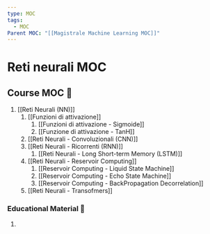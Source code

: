 ```yaml
---
type: MOC
tags:
  - MOC
Parent MOC: "[[Magistrale Machine Learning MOC]]"
---
```

# Reti neurali MOC

## Course MOC  📒
1. [[Reti Neurali (NN)]]
	1. [[Funzioni di attivazione]]
		1. [[Funzioni di attivazione - Sigmoide]]
		2. [[Funzione di attivazione - TanH]]
	2. [[Reti Neurali - Convoluzionali (CNN)]]
	3. [[Reti Neurali - Ricorrenti (RNN)]]
		1. [[Reti Neurali - Long Short-term Memory (LSTM)]]
	4. [[Reti Neurali - Reservoir Computing]]
		1. [[Reservoir Computing - Liquid State Machine]]
		2. [[Reservoir Computing - Echo State Machine]]
		3. [[Reservoir Computing - BackPropagation Decorrelation]]
	5. [[Reti Neurali - Transofmers]]



### Educational Material 🧱
1. 
